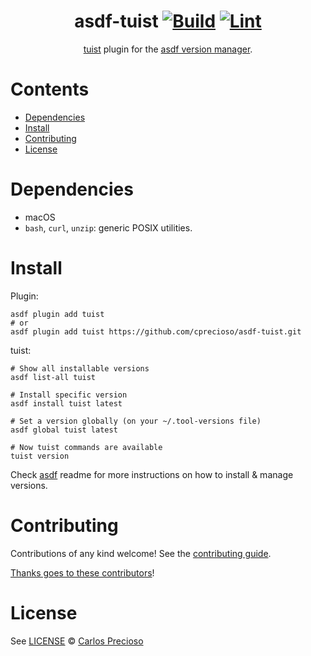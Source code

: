 <div align="center">

# asdf-tuist [![Build](https://github.com/cprecioso/asdf-tuist/actions/workflows/build.yml/badge.svg)](https://github.com/cprecioso/asdf-tuist/actions/workflows/build.yml) [![Lint](https://github.com/cprecioso/asdf-tuist/actions/workflows/lint.yml/badge.svg)](https://github.com/cprecioso/asdf-tuist/actions/workflows/lint.yml)

[tuist](https://tuist.io/) plugin for the [asdf version manager](https://asdf-vm.com).

</div>

# Contents

- [Dependencies](#dependencies)
- [Install](#install)
- [Contributing](#contributing)
- [License](#license)

# Dependencies

- macOS
- `bash`, `curl`, `unzip`: generic POSIX utilities.

# Install

Plugin:

```shell
asdf plugin add tuist
# or
asdf plugin add tuist https://github.com/cprecioso/asdf-tuist.git
```

tuist:

```shell
# Show all installable versions
asdf list-all tuist

# Install specific version
asdf install tuist latest

# Set a version globally (on your ~/.tool-versions file)
asdf global tuist latest

# Now tuist commands are available
tuist version
```

Check [asdf](https://github.com/asdf-vm/asdf) readme for more instructions on how to
install & manage versions.

# Contributing

Contributions of any kind welcome! See the [contributing guide](contributing.md).

[Thanks goes to these contributors](https://github.com/cprecioso/asdf-tuist/graphs/contributors)!

# License

See [LICENSE](LICENSE) © [Carlos Precioso](https://github.com/cprecioso/)
